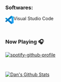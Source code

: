### Softwares:

<img align="left" alt="Visual Studio Code" width="26px" src="https://raw.githubusercontent.com/github/explore/80688e429a7d4ef2fca1e82350fe8e3517d3494d/topics/visual-studio-code/visual-studio-code.png">Visual Studio Code</img>

<br />

### Now Playing 🎧
[![spotify-github-profile](https://spotify-github-profile.vercel.app/api/view?uid=vbzlp0fvd3t8dsbiatjj08ly4&cover_image=true&theme=novatorem&bar_color=1258e2&bar_color_cover=true)](https://github.com/kittinan/spotify-github-profile)

<br />

[![Dan's Github Stats](https://github-readme-stats.vercel.app/api?username=dann-5m&include_all_commits=true&count_private=true&show_icons=true&line_height=20&title_color=FFFFFF&icon_color=FFFFFF&text_color=FFFFFF&bg_color=0D1117)](https://github.com/anuraghazra/github-readme-stats)
